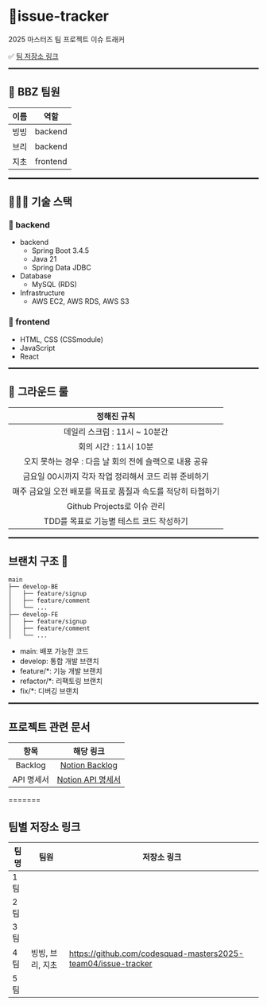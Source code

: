 # 🎯issue-tracker

2025 마스터즈 팀 프로젝트 이슈 트래커

✅ [팀 저장소 링크](https://github.com/codesquad-masters2025-team04/issue-tracker)

<hr style="height:3px; background-color:#333; border:none;">

## 👥 BBZ 팀원

| 이름 |   역할   |
| :--: | :------: |
| 빙빙 | backend  |
| 브리 | backend  |
| 지초 | frontend |

<hr style="height:3px; background-color:#333; border:none;">

## 🧑🏻‍💻 기술 스택

### 👥 backend

- backend
  - Spring Boot 3.4.5
  - Java 21
  - Spring Data JDBC
- Database
  - MySQL (RDS)
- Infrastructure
  - AWS EC2, AWS RDS, AWS S3

### 👥 frontend

- HTML, CSS (CSSmodule)
- JavaScript
- React

<hr style="height:3px; background-color:#333; border:none;">

## 🤝 그라운드 룰

|                         정해진 규칙                          |
| :----------------------------------------------------------: |
|                데일리 스크럼 : 11시 ~ 10분간                 |
|                    회의 시간 : 11시 10분                     |
|   오지 못하는 경우 : 다음 날 회의 전에 슬랙으로 내용 공유    |
|    금요일 00시까지 각자 작업 정리해서 코드 리뷰 준비하기     |
| 매주 금요일 오전 배포를 목표로 품질과 속도를 적당히 타협하기 |
|                 Github Projects로 이슈 관리                  |
|           TDD를 목표로 기능별 테스트 코드 작성하기           |

<hr style="height:3px; background-color:#333; border:none;">

## 브랜치 구조 👀

```
main
├── develop-BE
│   ├── feature/signup
│   ├── feature/comment
│   └── ...
├── develop-FE
│   ├── feature/signup
│   ├── feature/comment
│   └── ...
```

- main: 배포 가능한 코드
- develop: 통합 개발 브랜치
- feature/\*: 기능 개발 브랜치
- refactor/\*: 리팩토링 브랜치
- fix/\*: 디버깅 브랜치

<hr style="height:3px; background-color:#333; border:none;">

## 프로젝트 관련 문서

|    항목    |                                                     해당 링크                                                     |
| :--------: | :---------------------------------------------------------------------------------------------------------------: |
|  Backlog   | [Notion Backlog](https://www.notion.so/1f100b3b8482806d89f8f4710cd95521?v=1f100b3b84828175a92d000ce39e2a75&pvs=4) |
| API 명세서 |      [Notion API 명세서](https://unmarred-screw-441.notion.site/API-1ed00b3b848280539480e7d84518f34c?pvs=4)       |
=======

## 팀별 저장소 링크

| 팀명 | 팀원 | 저장소 링크 |
| ---- | ---- | ----------- |
| 1팀  |      |             |
| 2팀  |      |             |
| 3팀  |      |             |
| 4팀  | 빙빙, 브리, 지초     | https://github.com/codesquad-masters2025-team04/issue-tracker |
| 5팀  |      |             |


